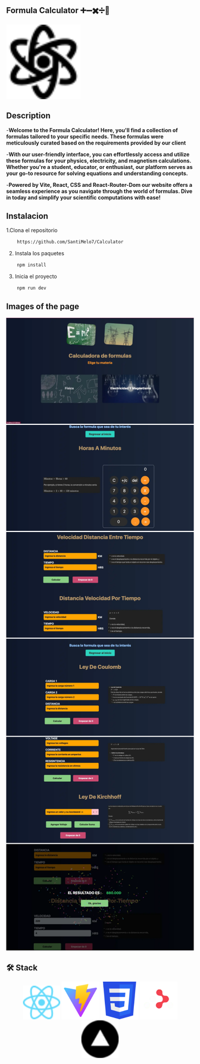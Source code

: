 ## Formula Calculator ➕➖✖️➗🧮
<a target="_blank" href="https://calculator-formula.vercel.app/">
  <img width="200px" src="./public/readme/logo.webp" alt="Logo"  />
</a>

## Description
<div aling="center">

-**Welcome to the Formula Calculator! Here, you'll find a collection of formulas tailored to your specific needs. These formulas were meticulously curated based on the requirements provided by our client**

-**With our user-friendly interface, you can effortlessly access and utilize these formulas for your physics, electricity, and magnetism calculations. Whether you're a student, educator, or enthusiast, our platform serves as your go-to resource for solving equations and understanding concepts.**

-**Powered by Vite, React, CSS and React-Router-Dom our website offers a seamless experience as you navigate through the world of formulas. Dive in today and simplify your scientific computations with ease!**
</div>

## Instalacion

1.Clona el repositorio
```sh
    https://github.com/SantiMelo7/Calculator
```

2. Instala los paquetes
```sh
    npm install
```

3. Inicia el proyecto
```sh
    npm run dev
```


## Images of the page
<div>
    <img src="/public/readme/foto-1.webp"/>
    <img src="/public/readme/foto-2.webp"/>
    <img src="/public/readme/foto-3.webp"/>
    <img src="/public/readme/foto-4.webp"/>
     <img src="/public/readme/foto-5.webp"/>
      <img src="/public/readme/foto-6.webp"/>
</div>

## 🛠️ Stack
<div align="center">
    <img width="20%" height="20%" src="/public/readme/React.svg"/>
    <img width="20%" height="20%" src="/public/readme/Vite.png"/>
    <img width="20%" height="20%" src="/public/readme/Css.svg"/>
    <img width="20%" height="20%" src="/public/readme/react-router-dom.webp"/>
    <img width="20%" height="20%" src="/public/readme/Vercel.webp"/>
</div>
